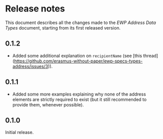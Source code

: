 Release notes
=============

This document describes all the changes made to the *EWP Address Data Types*
document, starting from its first released version.


0.1.2
-----

* Added some additional explanation on `recipientName` (see [this thread]
  (https://github.com/erasmus-without-paper/ewp-specs-types-address/issues/3)).


0.1.1
-----

* Added some more examples explaining why none of the address elements are
  strictly required to exist (but it still recommended to provide them,
  whenever possible).


0.1.0
-----

Initial release.
